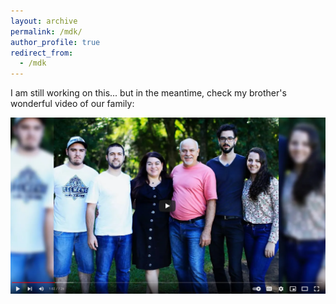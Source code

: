 ```yaml
---
layout: archive
permalink: /mdk/
author_profile: true
redirect_from:
  - /mdk
---
```


I am still working on this... but in the meantime, check my brother's wonderful video of our family:

[![A História da Minha Família](https://raw.githubusercontent.com/mdkrause/mdkrause.github.io/master/images/family.png)](https://www.youtube.com/watch?v=PiAtQV9Zdr8&t=62s "A História da Minha Família")
